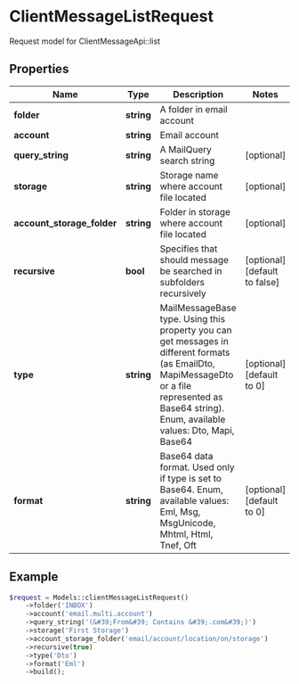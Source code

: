 # ClientMessageListRequest

Request model for ClientMessageApi::list

## Properties

Name | Type | Description | Notes
---- | ---- | ----------- | -----
**folder** | **string**| A folder in email account |
**account** | **string**| Email account |
**query_string** | **string**| A MailQuery search string | [optional]
**storage** | **string**| Storage name where account file located | [optional]
**account_storage_folder** | **string**| Folder in storage where account file located | [optional]
**recursive** | **bool**| Specifies that should message be searched in subfolders recursively | [optional] [default to false]
**type** | **string**| MailMessageBase type. Using this property you can get messages in different formats (as EmailDto, MapiMessageDto or a file represented as Base64 string).              Enum, available values: Dto, Mapi, Base64 | [optional] [default to 0]
**format** | **string**| Base64 data format. Used only if type is set to Base64. Enum, available values: Eml, Msg, MsgUnicode, Mhtml, Html, Tnef, Oft | [optional] [default to 0]

## Example
```php
$request = Models::clientMessageListRequest()
    ->folder('INBOX')
    ->account('email.multi.account')
    ->query_string('(&#39;From&#39; Contains &#39;.com&#39;)')
    ->storage('First Storage')
    ->account_storage_folder('email/account/location/on/storage')
    ->recursive(true)
    ->type('Dto')
    ->format('Eml')
    ->build();
```

